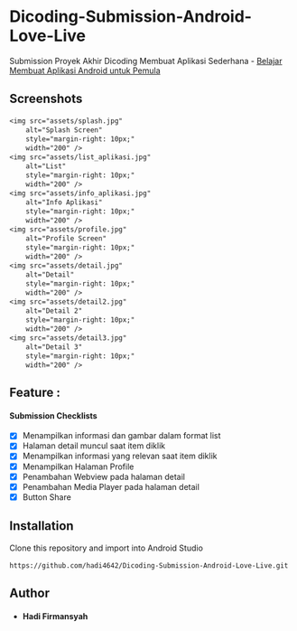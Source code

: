 # Dicoding-Submission-Android-Love-Live
Submission Proyek Akhir Dicoding Membuat Aplikasi Sederhana - [Belajar Membuat Aplikasi Android untuk Pemula](https://www.dicoding.com/academies/51)
## Screenshots
    <img src="assets/splash.jpg"
        alt="Splash Screen"    
        style="margin-right: 10px;"    
        width="200" />
    <img src="assets/list_aplikasi.jpg"
        alt="List"    
        style="margin-right: 10px;"    
        width="200" />
    <img src="assets/info_aplikasi.jpg"
        alt="Info Aplikasi"    
        style="margin-right: 10px;"    
        width="200" />
    <img src="assets/profile.jpg"
        alt="Profile Screen"    
        style="margin-right: 10px;"    
        width="200" />
    <img src="assets/detail.jpg"
        alt="Detail"    
        style="margin-right: 10px;"    
        width="200" />
    <img src="assets/detail2.jpg"
        alt="Detail 2"    
        style="margin-right: 10px;"    
        width="200" />
    <img src="assets/detail3.jpg"
        alt="Detail 3"    
        style="margin-right: 10px;"    
        width="200" />
        
## Feature :
#### Submission Checklists
- [x] Menampilkan informasi dan gambar dalam format list
- [x] Halaman detail muncul saat item diklik
- [x] Menampilkan informasi yang relevan saat item diklik
- [x] Menampilkan Halaman Profile
- [x] Penambahan Webview pada halaman detail
- [x] Penambahan Media Player pada halaman detail
- [x] Button Share

## Installation
Clone this repository and import into Android Studio
```
https://github.com/hadi4642/Dicoding-Submission-Android-Love-Live.git
```

## Author
* #### Hadi Firmansyah
